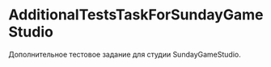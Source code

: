 # AdditionalTestsTaskForSundayGameStudio
 Дополнительное тестовое задание для студии SundayGameStudio.
